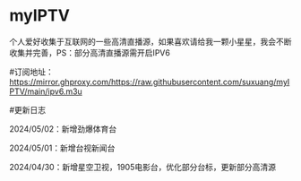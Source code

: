# myIPTV
个人爱好收集于互联网的一些高清直播源，如果喜欢请给我一颗小星星，我会不断收集并完善，PS：部分高清直播源需开启IPV6

#订阅地址：https://mirror.ghproxy.com/https://raw.githubusercontent.com/suxuang/myIPTV/main/ipv6.m3u

#更新日志

2024/05/02：新增劲爆体育台

2024/05/01：新增台视新闻台

2024/04/30：新增星空卫视，1905电影台，优化部分台标，更新部分高清源


